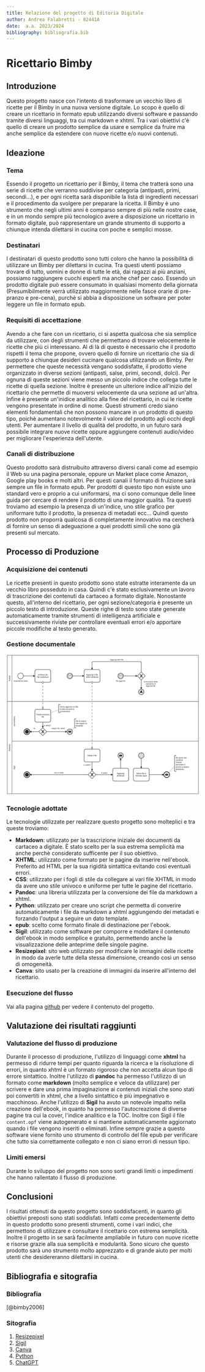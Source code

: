 ```yaml
---
title: Relazione del progetto di Editoria Digitale
author: Andrea Falabretti - 02441A
date:  a.a. 2023/2024
bibliography: bibliografia.bib
---
```


# Ricettario Bimby

## Introduzione
Questo progetto nasce con l'intento di trasformare un vecchio libro di ricette per il Bimby in una nuova versione digitale. Lo scopo è quello di creare un ricettario in formato epub utilizzando diversi software e passando tramite diversi linguaggi, tra cui markdown e xhtml. 
Tra i vari obiettivi c'è quello di creare un prodotto semplice da usare e semplice da fruire ma anche semplice da estendere con nuove ricette e/o nuovi contenuti.

## Ideazione 

### Tema
Essendo il progetto un ricettario per il Bimby, il tema che tratterà sono una serie di ricette che verranno suddivise per categoria  (antipasti, primi, secondi...), e per ogni ricetta sarà disponibile la lista di ingredienti necessari e il procedimento da svolgere per preparare la ricetta.
Il Bimby è uno strumento che negli ultimi anni è comparso sempre di più nelle nostre case, e in un mondo sempre più tecnologico avere a disposizione un ricettario in formato digitale, può rappresentare un grande strumento di supporto a chiunque intenda dilettarsi in cucina con poche e semplici mosse.

### Destinatari
I destinatari di questo prodotto sono tutti coloro che hanno la possibilità di utilizzare un Bimby per dilettarsi in cucina. Tra questi utenti possiamo trovare di tutto, uomini e donne di tutte le età, dai ragazzi ai più anziani, possiamo raggiungere cuochi esperti ma anche chef per caso. Essendo un prodotto digitale può essere consumato in qualsiasi momento della giornata  (Presumibilmente verrà utilizzato maggiormente nelle fasce orarie di pre-pranzo e pre-cena), purchè si abbia a disposizione un software per poter leggere un file in formato epub.

### Requisiti di accettazione
Avendo a che fare con un ricettario, ci si aspetta qualcosa che sia semplice da utilizzare, con degli strumenti che permettano di trovare velocemente le ricette che più ci interessano. Al di là di questo è necessario che il prodotto rispetti il tema che propone, ovvero quello di fornire un ricettario che sia di supporto a chiunque desideri cucinare qualcosa utilizzando un Bimby.
Per permettere che queste necessità vengano soddisfatte, il prodotto viene organizzato in diverse sezioni (antipasti, salse, primi, secondi, dolci). Per ognuna di queste sezioni viene messo un piccolo indice che collega tutte le ricette di quella sezione. Inoltre è presente un ulteriore indice all'inizio del ricettario che permette di muoversi velocemente da una sezione ad un'altra. Infine è presente un'inidice analitico alla fine del ricettario, in cui le ricette vengono presentate in ordine di nome.
Questi strumenti credo siano elementi fondamentali che non possono mancare in un prodotto di questo tipo, poichè aumentano notevolmente il valore del prodotto agli occhi degli utenti.
Per aumentare il livello di qualità del prodotto, in un futuro sarà possibile integrare nuove ricette oppure aggiungere contenuti audio/video per migliorare l'esperienza dell'utente.

### Canali di distribuzione
Questo prodotto sarà distruibuito attraverso diversi canali come ad esempio il Web su una pagina personale, oppure un Market place come Amazon, Google play books e molti altri. Per questi canali il formato di fruizione sarà sempre un file in formato epub. 
Per prodotti di questo tipo non esiste uno standard vero e proprio a cui uniformarsi, ma ci sono comunque delle linee guida per cercare di rendere il prodotto di una maggior qualità. Tra questi troviamo ad esempio la presenza di un'indice, uno stile grafico per uniformare tutto il prodotto, la presenza di metadati ecc...
Quindi questo prodotto non proporrà qualcosa di completamente innovativo ma cercherà di fornire un senso di adeguazione a quei prodotti simili che sono già presenti sul mercato. 

## Processo di Produzione

### Acquisizione dei contenuti
Le ricette presenti in questo prodotto sono state estratte interamente da un vecchio libro posseduto in casa. Quindi c'è stato esclusivamente un lavoro di trascrizione dei contenuti da cartaceo a formato digitale. Nonostante questo, all'interno del ricettario, per ogni sezione/categoria è presente un piccolo testo di introduzione. Queste righe di testo sono state generate automaticamente tramite strumenti di intelligenza artificiale e successivamente riviste per controllare eventuali errori e/o apportare piccole modifiche al testo generato.

### Gestione documentale
![](diagram.jpg)

### Tecnologie adottate

Le tecnologie utilizzate per realizzare questo progetto sono molteplici e tra queste troviamo:
- **Markdown**: utilizzato per la trascrizione iniziale dei documenti da cartaceo a digitale. È stato scelto per la sua estrema semplicità ma anche perchè considerato sufficente per il suo obiettivo.
- **XHTML**: utilizzato come formato per le pagine da inserire nell'ebook. Preferito ad HTML per la sua rigidità sintattica evitando così eventuali errori.
- **CSS**: utilizzato per i fogli di stile da collegare ai vari file XHTML in modo da avere uno stile univoco e uniforme per tutte le pagine del ricettario.
- **Pandoc**: una libreria utilizzata per la conversione dei file da markdown a xhtml. 
- **Python**: utilizzato per creare uno script che permetta di converire automaticamente i file da markdown a xhtml aggiungendo dei metadati e forzando l'output a seguire un dato template.
- **epub**: scelto come formato finale di destinazione per l'ebook.  
- **Sigil**: utilizzato come software per comporre e modellare il contenuto dell'ebook in modo semplice e gratuito, permettendo anche la visualizzazione delle anteprime delle singole pagine.
- **Resizepixel**: sito web utilizzato per modificare le immagini delle ricette in modo da averle tutte della stessa dimensione, creando così un senso di omogeneità.
- **Canva**: sito usato per la creazione di immagini da inserire all'interno del ricettario.

### Esecuzione del flusso

Vai alla pagina [github](https://github.com/Falabrausen/Progetto-Editoria.git) per vedere il contenuto del progetto.

## Valutazione dei risultati raggiunti

### Valutazione del flusso di produzione
Durante il processo di produzione, l'utilizzo di linguaggi come **xhtml** ha permesso di ridurre tempi per quanto riguarda la ricerca e la risoluzione di errori, in quanto xhtml è un formato rigoroso che non accetta alcun tipo di errore sintattico. Inoltre l'utilizzo di **pandoc** ha permesso l'utilizzo di un formato come **markdown** (molto semplice e veloce da utilizzare) per scrivere e dare una prima impaginazione ai contenuti iniziali che sono stati poi convertiti in xhtml, che a livello sintattico è più impegnativo e macchinoso. 
Anche l'utilizzo di **Sigil** ha avuto un notevole impatto nella creazione dell'ebook, in quanto ha permesso l'autocreazione di diverse pagine tra cui la cover, l'indice analitico e la TOC. Inoltre con Sigil il file `content.opf` viene autogenerato e si mantiene automaticamente aggiornato quando i file vengono inseriti o eliminati. Infine sempre grazie a questo software viene fornito uno strumento di controllo del file epub per verificare che tutto sia correttamente collegato e non ci siano errori di nessun tipo.

### Limiti emersi

Durante lo sviluppo del progetto non sono sorti grandi limiti o impedimenti che hanno rallentato il flusso di produzione. 

## Conclusioni

I risultati ottenuti da questo progetto sono soddisfacenti, in quanto gli obiettivi preposti sono stati soddisfati. Infatti come precedentemente detto in questo prodotto sono presenti strumenti, come i vari indici, che permettono di utilizzare e consultare il ricettario con estrema semplicità. Inoltre il progetto in se sarà facilmente ampliabile in futuro con nuove ricette e risorse grazie alla sua semplicità e modularità.
Sono sicuro che questo prodotto sarà uno strumento molto apprezzato e di grande aiuto per molti utenti che desidereranno dilettarsi in cucina.

## Bibliografia e sitografia

### Bibliografia
[@bimby2006]

### Sitografia
1. [Resizepixel](https://www.resizepixel.com/)
2. [Sigil](https://sigil-ebook.com/sigil/download/)
3. [Canva](https://www.canva.com/)
4. [Python](https://www.python.org/downloads/)
5. [ChatGPT](https://chatgpt.com/)